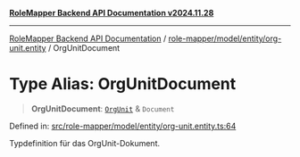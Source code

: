 [**RoleMapper Backend API Documentation v2024.11.28**](../../../../../README.md)

***

[RoleMapper Backend API Documentation](../../../../../modules.md) / [role-mapper/model/entity/org-unit.entity](../README.md) / OrgUnitDocument

# Type Alias: OrgUnitDocument

> **OrgUnitDocument**: [`OrgUnit`](../classes/OrgUnit.md) & `Document`

Defined in: [src/role-mapper/model/entity/org-unit.entity.ts:64](https://github.com/FlowCraft-AG/RoleMapper/blob/dfa0426eb5b55e53274c22382030e399befc29aa/backend/src/role-mapper/model/entity/org-unit.entity.ts#L64)

Typdefinition für das OrgUnit-Dokument.
